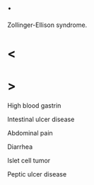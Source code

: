 # .

Zollinger-Ellison syndrome.

# <

# >

High blood gastrin

Intestinal ulcer disease

Abdominal pain

Diarrhea

Islet cell tumor

Peptic ulcer disease

